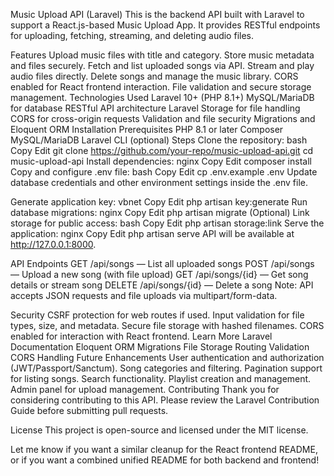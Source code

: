 Music Upload API (Laravel)
This is the backend API built with Laravel to support a React.js-based Music Upload App. It provides RESTful endpoints for uploading, fetching, streaming, and deleting audio files.

Features
Upload music files with title and category.
Store music metadata and files securely.
Fetch and list uploaded songs via API.
Stream and play audio files directly.
Delete songs and manage the music library.
CORS enabled for React frontend interaction.
File validation and secure storage management.
Technologies Used
Laravel 10+ (PHP 8.1+)
MySQL/MariaDB for database
RESTful API architecture
Laravel Storage for file handling
CORS for cross-origin requests
Validation and file security
Migrations and Eloquent ORM
Installation
Prerequisites
PHP 8.1 or later
Composer
MySQL/MariaDB
Laravel CLI (optional)
Steps
Clone the repository:
bash
Copy
Edit
git clone https://github.com/your-repo/music-upload-api.git
cd music-upload-api
Install dependencies:
nginx
Copy
Edit
composer install
Copy and configure .env file:
bash
Copy
Edit
cp .env.example .env
Update database credentials and other environment settings inside the .env file.

Generate application key:
vbnet
Copy
Edit
php artisan key:generate
Run database migrations:
nginx
Copy
Edit
php artisan migrate
(Optional) Link storage for public access:
bash
Copy
Edit
php artisan storage:link
Serve the application:
nginx
Copy
Edit
php artisan serve
API will be available at http://127.0.0.1:8000.

API Endpoints
GET /api/songs — List all uploaded songs
POST /api/songs — Upload a new song (with file upload)
GET /api/songs/{id} — Get song details or stream song
DELETE /api/songs/{id} — Delete a song
Note: API accepts JSON requests and file uploads via multipart/form-data.

Security
CSRF protection for web routes if used.
Input validation for file types, size, and metadata.
Secure file storage with hashed filenames.
CORS enabled for interaction with React frontend.
Learn More
Laravel Documentation
Eloquent ORM
Migrations
File Storage
Routing
Validation
CORS Handling
Future Enhancements
User authentication and authorization (JWT/Passport/Sanctum).
Song categories and filtering.
Pagination support for listing songs.
Search functionality.
Playlist creation and management.
Admin panel for upload management.
Contributing
Thank you for considering contributing to this API. Please review the Laravel Contribution Guide before submitting pull requests.

License
This project is open-source and licensed under the MIT license.

Let me know if you want a similar cleanup for the React frontend README, or if you want a combined unified README for both backend and frontend!